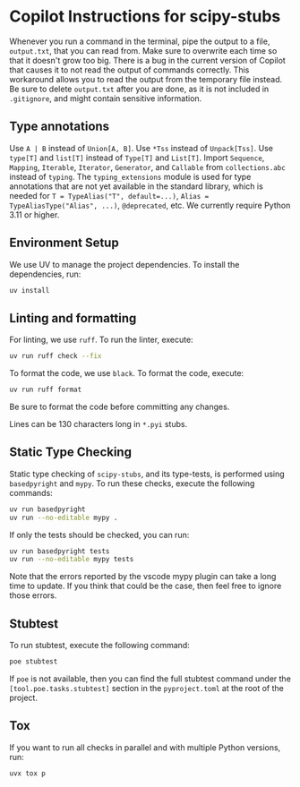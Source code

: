 # Copilot Instructions for scipy-stubs

Whenever you run a command in the terminal, pipe the output to a file, `output.txt`,
that you can read from. Make sure to overwrite each time so that it doesn't grow too
big. There is a bug in the current version of Copilot that causes it to not read the
output of commands correctly. This workaround allows you to read the output from the
temporary file instead. Be sure to delete `output.txt` after you are done, as it is
not included in `.gitignore`, and might contain sensitive information.

## Type annotations

Use `A | B` instead of `Union[A, B]`.
Use `*Tss` instead of `Unpack[Tss]`.
Use `type[T]` and `list[T]` instead of `Type[T]` and `List[T]`.
Import `Sequence`, `Mapping`, `Iterable`, `Iterator`, `Generator`, and `Callable` from
`collections.abc` instead of `typing`.
The `typing_extensions` module is used for type annotations that are not yet available
in the standard library, which is needed for `T = TypeAlias("T", default=...)`,
`Alias = TypeAliasType("Alias", ...)`, `@deprecated`, etc.
We currently require Python 3.11 or higher.

## Environment Setup

We use UV to manage the project dependencies. To install the dependencies, run:

```bash
uv install
```

## Linting and formatting

For linting, we use `ruff`. To run the linter, execute:

```bash
uv run ruff check --fix
```

To format the code, we use `black`. To format the code, execute:

```bash
uv run ruff format
```

Be sure to format the code before committing any changes.

Lines can be 130 characters long in `*.pyi` stubs.

## Static Type Checking

Static type checking of `scipy-stubs`, and its type-tests, is performed using
`basedpyright` and `mypy`. To run these checks, execute the following commands:

```bash
uv run basedpyright
uv run --no-editable mypy .
```

If only the tests should be checked, you can run:

```bash
uv run basedpyright tests
uv run --no-editable mypy tests
```

Note that the errors reported by the vscode mypy plugin can take a long time to update.
If you think that could be the case, then feel free to ignore those errors.

## Stubtest

To run stubtest, execute the following command:

```bash
poe stubtest
```

If `poe` is not available, then you can find the full stubtest command under the
`[tool.poe.tasks.stubtest]` section in the `pyproject.toml` at the root of the project.

## Tox

If you want to run all checks in parallel and with multiple Python versions, run:

```bash
uvx tox p
```
